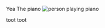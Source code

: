 Yea
The piano
![person playing piano](https://images.unsplash.com/photo-1513883049090-d0b7439799bf?crop=entropy&cs=tinysrgb&fit=max&fm=jpg&ixid=M3wzNjAwOTd8MHwxfHNlYXJjaHw2fHx0aGUlMjBwaWFub3xlbnwwfDB8fHwxNzI5NjEwMTkyfDA&ixlib=rb-4.0.3&q=80&w=1080)


toot toot